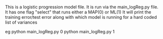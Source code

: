 This is a logistic progression model file.  It is run via the main_logReg.py file.  It has one flag "select" that runs either a MAP(0) 
or ML(1) 
It will print the training error/test error along with which model is running for a hard coded list of variances

eg
python main_logReg.py 0
python main_logReg.py 1
